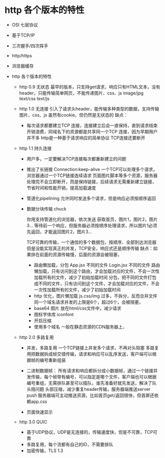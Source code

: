 # http 各个版本的特性

  - OSI 七层协议
  - 基于TCP/IP
  - 三次握手/四次挥手
  - http/https
  - 浏览器缓存

  - http 各个版本的特性
    - http 0.9 无状态
      最早的版本，只支持get请求，响应只有HTML文本，没有header，只能传输简单网页，不能传递图片、css、js
      image/jpg text/css text/js
    
    - http 1.0 无连接
      引入了请求头header，能传输多种类型的数据，支持传输图片、css、js
      虽然有cookie，但仍然是无状态的
      缺点：
      - 每次请求都要建立TCP 连接，连接建立后会一直保持，直到请求结束
        开销浪费，同域名下的资源都是共享同一个TCP 连接，因为早期用户并不多
        http是一种基于请求响应的简单协议 TCP连接还要断开

      
    - http 1.1 持久连接
      - 用户多，一定要解决TCP连接每次都重新建立的问题
      - 推出了长链接
        Connection:keep-alive
        一个TCP可以处理多个请求，浏览器通过一个TCP链接连续请求
        页面图片脚本等多个资源，服务器处理完不会立即断开，而是保持链接，后续请求无需重新建立链接，节省时间和性能开销，提高加载速度

      - 管道化pipelining
        允许同时发送多个请求，但是响应必须按顺序返回

      - 数据分块传输 chuck
        

        你用支持管道化的浏览器，依次发送 获取首页，图片1，图片2，图片3...
        等待前一个响应，但服务器必须按顺序处理请求，所以图片1必须先返回，才能返回图片2，图片3...

        TCP可靠的传输，一个通信的多个数据包，按顺序、全部到达浏览器
        但是没能实现真正的并发，TCP安全，响应式还是顺序传输
        缺点：如果排在前面的资源传输慢，后面的资源会被阻塞，

        - 路由懒加载，分包
          App.jsx 不同的文件
          Login.jsx 不同的文件
          路由懒加载，只有访问到这个路由，才会加载对应的文件，不会一次性加载所有的文件，减少了初始加载时间
          分包，把不同的文件打包成不同的文件，只有访问到这个文件，才会加载对应的文件，不会一次性加载所有的文件，减少了初始加载时间
        - http 优化，图片懒加载
          js.css/img 过多，不拆分，反而合并文件
          同一个域名请求并发的上限是6个，超过6个，会被阻塞，
        - base64 图片 放在html/css文件中，减少请求
        - 图标字体库 iconfont
        - 开启压缩
        - 使用多个域名 一般在静态资源的CDN服务器上，

    - http 2.0 多路复用
      - 并发，多路复用
        一个TCP链接上并发多个请求，不再对头阻塞
        多路复用把数据拆成帧交错传输，请求和响应可以乱序发送，客户端可以根据帧的编号重新组装
      - 二进制数据帧：
        所有请求和响应都拆分成小数据帧，通过一个链接并发传输，每个帧带有编号，可以指定是哪个文件，客户端也可以根据编号重组，无需排队甚至可以插队，谁先准备好就先发送，解决了队头阻问题
        头部压缩，减少重复header传输，服务器端推送server push
        服务器端可主动推送资源，比如首页get/返回很快，但首屏还依赖app.css

      - 页面快速显示

    - http 3.0 QUIC
      - 基于UDP协议，UDP是无连接的，传输速度快，但是不可靠，TCP可靠
      - 多路复用，每个流都有自己的ID，不需要排队
      - 加密传输，TLS 1.3
